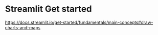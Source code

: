 # Streamlit Get started

<https://docs.streamlit.io/get-started/fundamentals/main-concepts#draw-charts-and-maps>
